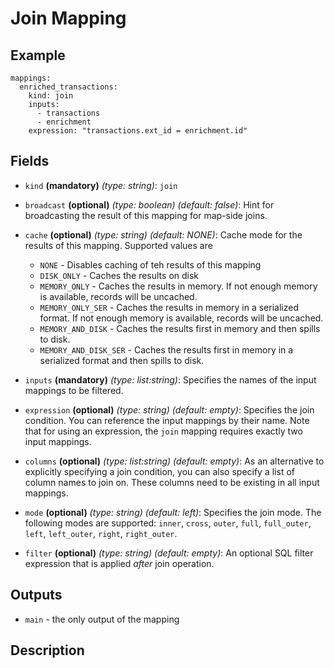 
# Join Mapping

## Example
```
mappings:
  enriched_transactions:
    kind: join
    inputs:
      - transactions
      - enrichment
    expression: "transactions.ext_id = enrichment.id"
```

## Fields
* `kind` **(mandatory)** *(type: string)*: `join`

* `broadcast` **(optional)** *(type: boolean)* *(default: false)*: 
Hint for broadcasting the result of this mapping for map-side joins.

* `cache` **(optional)** *(type: string)* *(default: NONE)*:
Cache mode for the results of this mapping. Supported values are
  * `NONE` - Disables caching of teh results of this mapping
  * `DISK_ONLY` - Caches the results on disk
  * `MEMORY_ONLY` - Caches the results in memory. If not enough memory is available, records will be uncached.
  * `MEMORY_ONLY_SER` - Caches the results in memory in a serialized format. If not enough memory is available, records will be uncached.
  * `MEMORY_AND_DISK` - Caches the results first in memory and then spills to disk.
  * `MEMORY_AND_DISK_SER` - Caches the results first in memory in a serialized format and then spills to disk.

* `inputs` **(mandatory)** *(type: list:string)*:
Specifies the names of the input mappings to be filtered.

* `expression` **(optional)** *(type: string)* *(default: empty)*:
Specifies the join condition. You can reference the input mappings by their name. Note that
for using an expression, the `join` mapping requires exactly two input mappings.

* `columns` **(optional)** *(type: list:string)* *(default: empty)*:
As an alternative to explicitly specifying a join condition, you can also specify a list
of column names to join on. These columns need to be existing in all input mappings.

* `mode` **(optional)** *(type: string)* *(default: left)*:
Specifies the join mode. The following modes are supported:
`inner`, `cross`, `outer`, `full`, `full_outer`, `left`, `left_outer`, `right`, `right_outer`.

* `filter` **(optional)** *(type: string)* *(default: empty)*:
An optional SQL filter expression that is applied *after* join operation.


## Outputs
* `main` - the only output of the mapping


## Description

